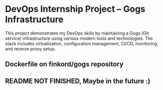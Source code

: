 # DevOps Internship Project – Gogs Infrastructure

This project demonstrates my DevOps skills by maintaining a Gogs (Git service) infrastructure using various modern tools and technologies. The stack includes virtualization, configuration management, CI/CD, monitoring, and reverse proxy setup.

## Dockerfile on finkord/gogs repository

## README NOT FINISHED, Maybe in the future :)
